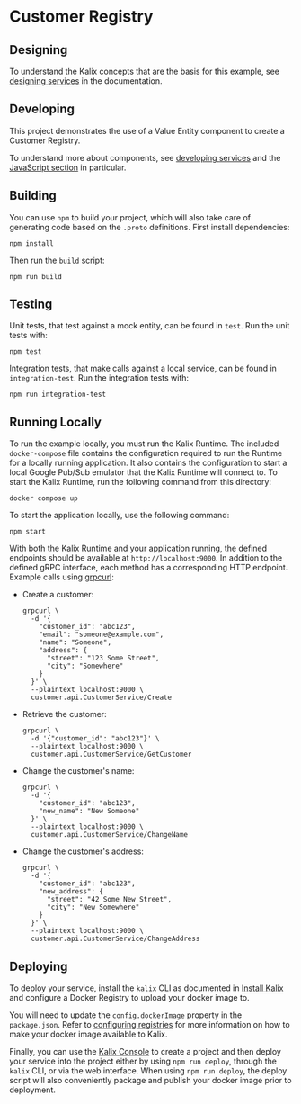 # Customer Registry


## Designing

To understand the Kalix concepts that are the basis for this example, see [designing
services](https://docs.kalix.io/services/development-process.html) in the documentation.


## Developing

This project demonstrates the use of a Value Entity component to create a Customer Registry.

To understand more about components, see [developing services](https://docs.kalix.io/services/) and
the [JavaScript section](https://docs.kalix.io/javascript/) in particular.


## Building

You can use `npm` to build your project, which will also take care of generating code based on the
`.proto` definitions. First install dependencies:

```
npm install
```

Then run the `build` script:

```
npm run build
```


## Testing

Unit tests, that test against a mock entity, can be found in `test`. Run the unit tests with:

```
npm test
```

Integration tests, that make calls against a local service, can be found in `integration-test`.
Run the integration tests with:

```
npm run integration-test
```


## Running Locally

To run the example locally, you must run the Kalix Runtime. The included `docker-compose` file
contains the configuration required to run the Runtime for a locally running application. It also
contains the configuration to start a local Google Pub/Sub emulator that the Kalix Runtime will
connect to. To start the Kalix Runtime, run the following command from this directory:

```shell
docker compose up
```

To start the application locally, use the following command:

```shell
npm start
```

With both the Kalix Runtime and your application running, the defined endpoints should be available at
`http://localhost:9000`. In addition to the defined gRPC interface, each method has a corresponding
HTTP endpoint. Example calls using [grpcurl](https://github.com/fullstorydev/grpcurl):

* Create a customer:
  ```shell
  grpcurl \
    -d '{
      "customer_id": "abc123",
      "email": "someone@example.com",
      "name": "Someone",
      "address": {
        "street": "123 Some Street",
        "city": "Somewhere"
      }
    }' \
    --plaintext localhost:9000 \
    customer.api.CustomerService/Create
  ```

* Retrieve the customer:
  ```shell
  grpcurl \
    -d '{"customer_id": "abc123"}' \
    --plaintext localhost:9000 \
    customer.api.CustomerService/GetCustomer
  ```

* Change the customer's name:
  ```shell
  grpcurl \
    -d '{
      "customer_id": "abc123",
      "new_name": "New Someone"
    }' \
    --plaintext localhost:9000 \
    customer.api.CustomerService/ChangeName
  ```

* Change the customer's address:
  ```shell
  grpcurl \
    -d '{
      "customer_id": "abc123",
      "new_address": {
        "street": "42 Some New Street",
        "city": "New Somewhere"
      }
    }' \
    --plaintext localhost:9000 \
    customer.api.CustomerService/ChangeAddress
  ```


## Deploying

To deploy your service, install the `kalix` CLI as documented in [Install Kalix](https://docs.kalix.io/kalix/install-kalix.html) and configure a Docker Registry to upload your docker image to.

You will need to update the `config.dockerImage` property in the `package.json`. Refer to
[configuring registries](https://docs.kalix.io/projects/container-registries.html) for more
information on how to make your docker image available to Kalix.

Finally, you can use the [Kalix Console](https://console.kalix.io) to create a project and then
deploy your service into the project either by using `npm run deploy`, through the `kalix` CLI, or
via the web interface. When using `npm run deploy`, the deploy script will also conveniently package
and publish your docker image prior to deployment.
